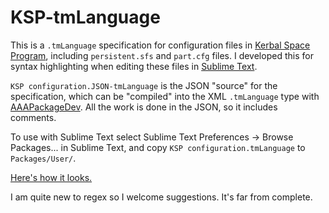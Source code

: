 KSP-tmLanguage
==============

This is a `.tmLanguage` specification for configuration files in [Kerbal Space Program](https://kerbalspaceprogram.com/), including `persistent.sfs` and `part.cfg` files. I developed this for syntax highlighting when editing these files in [Sublime Text](http://www.sublimetext.com/).

`KSP configuration.JSON-tmLanguage` is the JSON "source" for the specification, which can be "compiled" into the XML `.tmLanguage` type with [AAAPackageDev](https://github.com/SublimeText/AAAPackageDev). All the work is done in the JSON, so it includes comments.

To use with Sublime Text select Sublime Text Preferences -> Browse Packages... in Sublime Text, and copy `KSP configuration.tmLanguage` to `Packages/User/`.

[Here's how it looks.](http://i.imgur.com/AZNdorq.png)

I am quite new to regex so I welcome suggestions. It's far from complete.
